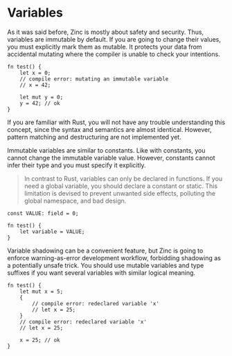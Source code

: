 # Variables

As it was said before, Zinc is mostly about safety and security. Thus,
variables are immutable by default. If you are going to change their values,
you must explicitly mark them as mutable. It protects your data from accidental
mutating where the compiler is unable to check your intentions.

```rust,no_run,noplaypen
fn test() {
    let x = 0;
    // compile error: mutating an immutable variable
    // x = 42;

    let mut y = 0;
    y = 42; // ok
}
```

If you are familiar with Rust, you will not have any trouble understanding this
concept, since the syntax and semantics are almost identical. However, pattern
matching and destructuring are not implemented yet.

Immutable variables are similar to constants. Like with constants, you cannot
change the immutable variable value. However, constants cannot infer their type
and you must specify it explicitly.

> In contrast to Rust, variables can only be declared in functions. If you need a
> global variable, you should declare a constant or static. This limitation is devised to
> prevent unwanted side effects, polluting the global namespace, and bad design.

```rust,no_run,noplaypen
const VALUE: field = 0;

fn test() {
    let variable = VALUE;
}
```

Variable shadowing can be a convenient feature, but Zinc is going to enforce
warning-as-error development workflow, forbidding shadowing as a potentially
unsafe trick. You should use mutable variables and type suffixes if you want
several variables with similar logical meaning.

```rust,no_run,noplaypen
fn test() {
    let mut x = 5;
    {
        // compile error: redeclared variable 'x'
        // let x = 25;
    }
    // compile error: redeclared variable 'x'
    // let x = 25;

    x = 25; // ok
}
```
